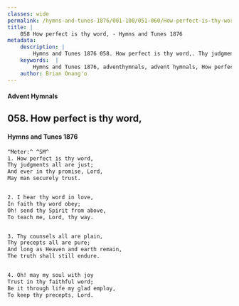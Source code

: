```yaml
---
classes: wide
permalink: /hymns-and-tunes-1876/001-100/051-060/How-perfect-is-thy-word,/
title: |
    058 How perfect is thy word, - Hymns and Tunes 1876
metadata:
    description: |
        Hymns and Tunes 1876 058. How perfect is thy word,. Thy judgments all are just; And ever in thy promise, Lord, May man securely trust. 
    keywords:  |
        Hymns and Tunes 1876, adventhymnals, advent hymnals, How perfect is thy word,, Thy judgments all are just;, 
    author: Brian Onang'o
---
```


#### Advent Hymnals
## 058. How perfect is thy word,
####  Hymns and Tunes 1876

```txt
^Meter:^ ^SM^
1. How perfect is thy word,
Thy judgments all are just;
And ever in thy promise, Lord,
May man securely trust.


2. I hear thy word in love,
In faith thy word obey;
Oh! send thy Spirit from above,
To teach me, Lord, thy way.


3. Thy counsels all are plain,
Thy precepts all are pure;
And long as Heaven and earth remain,
The truth shall still endure.


4. Oh! may my soul with joy
Trust in thy faithful word;
Be it through life my glad employ,
To keep thy precepts, Lord.
```